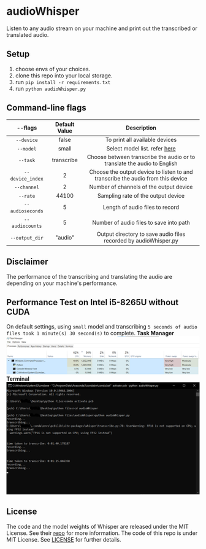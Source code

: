# audioWhisper
Listen to any audio stream on your machine and print out the transcribed or translated audio. 

## Setup
1. choose envs of your choices.
2. clone this repo into your local storage.
3. run `pip install -r requirements.txt`
4. run `python audioWhisper.py`

## Command-line flags
|      --flags          |  Default Value  |      Description                                                                                       |
|:---------------------:|:---------------:|:------------------------------------------------------------------------------------------------------:|
|`--device`             | false           | To print all available devices                                                                         |
|`--model`              | small           | Select model list. refer [here](https://github.com/openai/whisper#available-models-and-languages)      |
|`--task`               | transcribe      | Choose between transcribe the audio or to translate the audio to English                               |
|`--device_index`       | 2               | Choose the output device to listen to and transcribe the audio from this device                        |
|`--channel`            | 2               | Number of channels of the output device                                                                |
|`--rate`               | 44100           | Sampling rate of the output device                                                                     |
|`--audioseconds`       | 5               | Length of audio files to record                                                                        |
|`--audiocounts`        | 5               | Number of audio files to save into path                                                                |
|`--output_dir`         | "audio"         | Output directory to save audio files recorded by audioWhisper.py                                       |

## Disclaimer
The performance of the transcribing and translating the audio are depending on your machine's performance. 

## Performance Test on Intel i5-8265U without CUDA
On default settings, using `small` model and transcribing `5 seconds of audio files took 1 minute(s) 30 second(s)` to complete.
**Task Manager**
<img src="https://raw.githubusercontent.com/Awexander/audioWhisper/main/screenshots/taskmanager%20(i5-8265u%20without%20cuda).png">
**Terminal**
<img src="https://raw.githubusercontent.com/Awexander/audioWhisper/main/screenshots/running%20time%20(i5-8265u%20without%20cuda).png">
## License
The code and the model weights of Whisper are released under the MIT License. See their [repo](https://github.com/openai/whisper#license) for more information.
The code of this repo is under MIT License. See [LICENSE](LICENSE) for further details.


